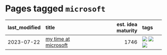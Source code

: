 # Pages tagged `microsoft`

|last_modified|title|est. idea maturity|tags
|:---|:---|---:|:---|
|2023-07-22|[my time at microsoft](../my_time_at_microsoft.md)|1746|[![](https://img.shields.io/badge/tag-amazon-297b32)](../tags/amazon.md) [![](https://img.shields.io/badge/tag-autobiographical-d7de4b)](../tags/autobiographical.md) [![](https://img.shields.io/badge/tag-microsoft-4ed36d)](../tags/microsoft.md)|